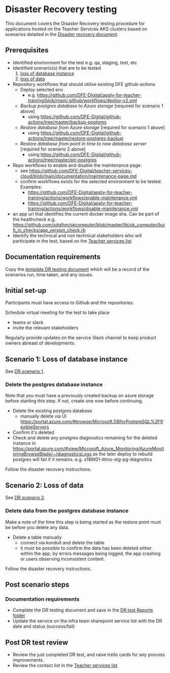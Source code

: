 # Disaster Recovery testing

This document covers the Disaster Recovery testing procedure for applications hosted on the Teacher Services AKS clusters based on scenarios detailed in the [Disaster recovery document](disaster-recovery.md).

## Prerequisites

- Identified environment for the test e.g. qa, staging, test, etc
- Identified scenario(s) that are to be tested
    1. [loss of database instance](disaster-recovery.md/#scenario-1-loss-of-database-server)
    1. [loss of data](disaster-recovery.md/#scenario-2-loss-of-data)
- Repository workflows that should utilise existing DFE github-actions
    - Deploy selected env
        - e.g. https://github.com/DFE-Digital/apply-for-teacher-training/blob/main/.github/workflows/deploy-v2.yml
    - *Backup postgres database to Azure storage* [required for scenario 1 above]
        - using https://github.com/DFE-Digital/github-actions/tree/master/backup-postgres
    - *Restore database from Azure storage* [required for scenario 1 above]
        - using https://github.com/DFE-Digital/github-actions/tree/master/restore-postgres-backup
    - *Restore database from point in time to new database server* [required for scenario 2 above]
        - using https://github.com/DFE-Digital/github-actions/tree/master/ptr-postgres
- Repo workflows to enable and disable the maintenance page.
    - see https://github.com/DFE-Digital/teacher-services-cloud/blob/main/documentation/maintenance-page.md
    - confirm workflows exists for the selected environment to be tested. Examples:
        - https://github.com/DFE-Digital/apply-for-teacher-training/actions/workflows/enable-maintenance.yml
        - https://github.com/DFE-Digital/apply-for-teacher-training/actions/workflows/disable-maintenance.yml
- an app url that identifies the current docker image sha. Can be part of the healthcheck e.g. https://github.com/sdglhm/okcomputer/blob/master/lib/ok_computer/built_in_checks/app_version_check.rb
- Identify the technical and non technical stakeholders who will participate in the test, based on the [Teacher services list](https://educationgovuk.sharepoint.com.mcas.ms/sites/teacher-services-infrastructure/Lists/Teacher%20services%20list/AllItems.aspx)

## Documentation requirements

Copy the [template DR testing document](https://educationgovuk.sharepoint.com/:w:/r/sites/TeacherServices/Shared%20Documents/DR%20tests/DR%20test%20template.docx?d=waba054c48ee644e5ab5a66c784fa3b95&csf=1&web=1&e=CRNjv7) which will be a record of the scenarios run, time taken, and any issues.

## Initial set-up

Participants must have access to Github and the repositories.

Schedule virtual meeting for the test to take place
- teams or slack
- invite the relevant stakeholders

Regularly provide updates on the service Slack channel to keep product owners abreast of developments.

## Scenario 1: Loss of database instance
See [DR scenario 1](disaster-recovery.md/#scenario-1-loss-of-database-server).

### Delete the postgres database instance

Note that you must have a previously created backup on azure storage before starting this step. If not, create one now before continuing.

- Delete the existing postgres database
    - manually delete via UI https://portal.azure.com/#browse/Microsoft.DBforPostgreSQL%2FflexibleServers
- Confirm it's deleted
- Check and delete any postgres diagnostics remaining for the deleted instance in https://portal.azure.com/#view/Microsoft_Azure_Monitoring/AzureMonitoringBrowseBlade/~/diagnosticsLogs as the later deploy to rebuild postgres will fail if it remains. e.g. s189t01-ittms-stg-pg-diagnotics

Follow the disaster recovery instructions.

## Scenario 2: Loss of data
See [DR scenario 2](disaster-recovery.md#scenario-2-loss-of-data).

### Delete data from the postgres database instance

Make a note of the time this step is being started as the restore point must be before you delete any data.

- Delete a table manually
    - connect via konduit and delete the table
    - it must be possible to confirm the data has been deleted either within the app, by errors messages being logged, the app crashing or users observing inconsistent content.

Follow the disaster recovery instructions.

## Post scenario steps

### Documentation requirements

- Complete the DR testing document and save in the [DR test Reports folder](https://educationgovuk.sharepoint.com/:f:/r/sites/TeacherServices/Shared%20Documents/DR%20tests/Reports?csf=1&web=1&e=DyDQqy)
- Update the service on the infra team sharepoint service list with the DR date and status (success/fail)

## Post DR test review
- Review the just completed DR test, and raise trello cards for any process improvements.
- Review the contact list in the [Teacher services list](https://educationgovuk.sharepoint.com.mcas.ms/sites/teacher-services-infrastructure/Lists/Teacher%20services%20list/AllItems.aspx)
